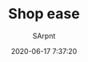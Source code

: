 ---
title: Shop ease
description: Makes shop/chat log opening and closing look nicer
date: 2020-06-17 7:37:20
author:
  - SArpnt
userscript: true
broken: true
buttons:
  - name: Install
    href: https://github.com/SArpnt/Shop-ease/raw/master/Shop%20ease.user.js
  - type: 1
    name: Source
    href: https://github.com/SArpnt/Shop-ease/
customData:
  cardboard: required
---